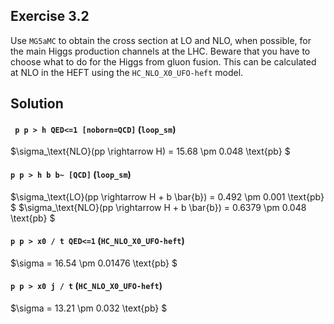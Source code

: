## Exercise 3.2
Use `MG5aMC` to obtain the cross section at LO and NLO, when possible,
for the main Higgs production channels at the LHC. Beware that you have to
choose what to do for the Higgs from gluon fusion.
This can be calculated at NLO in the HEFT using the `HC_NLO_X0_UFO-heft` model.

## Solution

#### ` p p > h QED<=1 [noborn=QCD]` (`loop_sm`)

$\sigma_\text{NLO}(pp \rightarrow H) = 15.68 \pm 0.048  \text{pb} $


#### `p p > h b b~ [QCD]` (`loop_sm`)
$\sigma_\text{LO}(pp \rightarrow H + b \bar{b}) = 0.492 \pm 0.001  \text{pb} $
$\sigma_\text{NLO}(pp \rightarrow H + b \bar{b}) = 0.6379 \pm 0.048  \text{pb} $

#### `p p > x0 / t QED<=1` (`HC_NLO_X0_UFO-heft`)
$\sigma = 16.54 \pm 0.01476  \text{pb} $

#### `p p > x0 j / t` (`HC_NLO_X0_UFO-heft`)
$\sigma = 13.21 \pm 0.032  \text{pb} $
